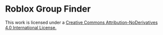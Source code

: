 # Roblox Group Finder






This work is licensed under a [Creative Commons Attribution-NoDerivatives 4.0 International License.](https://creativecommons.org/licenses/by-nd/4.0/)
